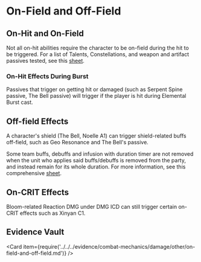 # On-Field and Off-Field

## On-Hit and On-Field

Not all on-hit abilities require the character to be on-field during the hit to be triggered. For a list of Talents, Constellations, and weapon and artifact passives tested, see this [sheet](https://docs.google.com/spreadsheets/d/1S_Toll_6qIO1q2ood0KPteVH0-lw3mAPTKqEkmJeo9U/edit?usp=sharing).  

### On-Hit Effects During Burst

Passives that trigger on getting hit or damaged (such as Serpent Spine passive, The Bell passive) will trigger if the player is hit during Elemental Burst cast.

## Off-field Effects

A character's shield (The Bell, Noelle A1) can trigger shield-related buffs off-field, such as Geo Resonance and The Bell's passive. 

Some team buffs, debuffs and infusion with duration timer are not removed when the unit who applies said buffs/debuffs is removed from the party, and instead remain for its whole duration. For more information, see this comprehensive [sheet](https://docs.google.com/spreadsheets/d/1x-6lLzfnTn8iBBfPp3JIp4OTtq6X7ro7gZXTESvF1vk/edit#gid=1956096477).


## On-CRIT Effects

Bloom-related Reaction DMG under DMG ICD can still trigger certain on-CRIT effects such as Xinyan C1.  

## Evidence Vault

<Card item={require('../../../evidence/combat-mechanics/damage/other/on-field-and-off-field.md')} />
